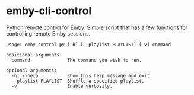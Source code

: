 # emby-cli-control
Python remote control for Emby: Simple script that has a few functions for controlling remote Emby sessions.

```
usage: emby_control.py [-h] [--playlist PLAYLIST] [-v] command

positional arguments:
  command              The command you wish to run.

optional arguments:
  -h, --help           show this help message and exit
  --playlist PLAYLIST  Shuffle a specified playlist.
  -v                   Enable verbosity.
  ```
